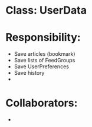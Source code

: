 # Class: UserData

# Responsibility:

- Save articles (bookmark)
- Save lists of FeedGroups
- Save UserPreferences
- Save history
- 

# Collaborators:

- 
